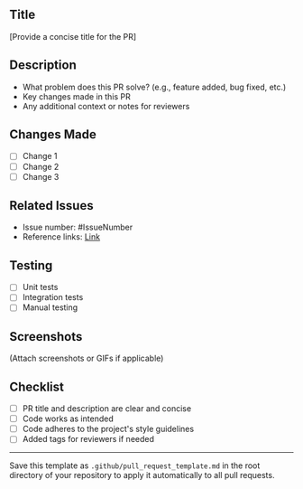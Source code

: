 ## Title
[Provide a concise title for the PR]

## Description
- What problem does this PR solve? (e.g., feature added, bug fixed, etc.)
- Key changes made in this PR
- Any additional context or notes for reviewers

## Changes Made
- [ ] Change 1
- [ ] Change 2
- [ ] Change 3

## Related Issues
- Issue number: #IssueNumber
- Reference links: [Link](URL)

## Testing
- [ ] Unit tests
- [ ] Integration tests
- [ ] Manual testing

## Screenshots
(Attach screenshots or GIFs if applicable)

## Checklist
- [ ] PR title and description are clear and concise
- [ ] Code works as intended
- [ ] Code adheres to the project's style guidelines
- [ ] Added tags for reviewers if needed

---

Save this template as `.github/pull_request_template.md` in the root directory of your repository to apply it automatically to all pull requests.

